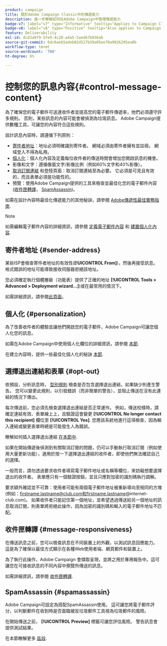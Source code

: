 ```yaml
---
product: campaign
title: 關於Adobe Campaign Classic中的傳遞能力
description: 進一步瞭解如何在Adobe Campaign中管理傳遞能力
badge-v7: label="v7" type="Informative" tooltip="Applies to Campaign Classic v7"
badge-v8: label="v8" type="Positive" tooltip="Also applies to Campaign v8"
feature: Deliverability
exl-id: dcd3a9f9-5fe9-4c28-a4a5-5aed67b036ab
source-git-commit: 6dc6aeb5adeb82d527b39a05ee70a9926205ea0b
workflow-type: tm+mt
source-wordcount: '760'
ht-degree: 6%

---
```


# 控制您的訊息內容{#control-message-content}



為了確保您的電子郵件可送達收件者並提高您的電子郵件傳遞率，他們必須遵守許多規則。 否則，某些訊息的內容可能會被偵測為垃圾訊息。 Adobe Campaign提供數種工具，可讓您的內容符合這些規則。

設計訊息內容時，請遵循下列原則：

* [寄件者地址](#sender-address)：地址必須明確識別寄件者。 網域必須由寄件者擁有並註冊。 網域登入不得為私用。
* [個人化](#personalization)：個人化內容及定義每位收件者的傳送時間會增加您開啟訊息的機會。
* 影像和文字：遵循像面文字/影像比例（例如60%文字和40%影像）。
* [取消訂閱連結](#opt-out) 和登陸頁面：取消訂閱連結至為必要。 它必須是可見且有效的，而且表單必須是功能性的。
* 預覽：使用Adobe Campaign提供的工具來檢查並最佳化您的電子郵件內容([收件匣轉譯](#message-responsiveness)， [SpamAssassin](#spamassassin))。

如需在設計內容時最佳化傳遞能力的其他秘訣，請參閱 [Adobe傳遞性最佳實務指南](https://experienceleague.adobe.com/docs/deliverability-learn/deliverability-best-practice-guide/content-best-practices-for-optimal-delivery.html).

>[!NOTE]
>
>如需編輯電子郵件內容的詳細資訊，請參閱 [定義電子郵件內容](defining-the-email-content.md) 和 [建置個人化內容](design-and-personalize.md).

## 寄件者地址 {#sender-address}

某些ISP會檢查寄件者地址的有效性(**[!UICONTROL From]**)，然後再接受訊息。 格式錯誤的地址可能導致接收伺服器拒絕該地址。

您必須確定執行個體層級（功能表）提供了正確的地址 **[!UICONTROL Tools > Advanced > Deployment wizard...]**)或在最常用的情況下。

如需詳細資訊，請參閱[此頁面](defining-the-email-content.md)。

## 個人化 {#personalization}

為了改善收件者的體驗並讓他們開啟您的電子郵件，Adobe Campaign可讓您個人化您的訊息。

如需在Adobe Campaign中使用個人化欄位的詳細資訊，請參閱 [本節](personalization-fields.md).

在建立內容時，提供一些最佳化個人化的秘訣 [本節](design-and-personalize.md#optimize-personalization).

## 選擇退出連結和表單 {#opt-out}

依預設，分析訊息時， [型別規則](steps-validating-the-delivery.md#validation-process-with-typologies) 檢查是否包含選擇退出連結，如果缺少則產生警告。 您可以變更此規則，以引發錯誤（而非簡單的警告），並阻止傳送在沒有此連結的情況下傳出。

每次傳送前，您必須先檢查選擇退出連結是否正常運作。 例如，傳送校樣時，請確定連結有效、表單線上上，且驗證這會變更 **[!UICONTROL No longer contact this recipient]** 欄位至 **[!UICONTROL Yes]**. 您應該系統地進行這項檢查，因為輸入連結或變更表單時總是可能發生人為錯誤。

瞭解如何插入選擇退出連結 [在本節中](personalization-blocks.md#personalization-blocks-example).

如果在開始傳遞後偵測到有關取消訂閱的問題，仍可以手動執行取消訂閱（例如使用大量更新功能），適用於按一下選擇退出連結的收件者，即使他們無法確認自己的選擇。

一般而言，請勿透過要求收件者填寫電子郵件地址或名稱等欄位，來妨礙想要選擇退出的收件者。 表單應只有一個驗證按鈕，並且只應對加密的識別碼執行調解。

要求額外確認並不可靠：使用者可能有兩個電子郵件地址被重新導向至相同的方塊(例如：firstname.lastname@club.com和firstname.lastname@internet-club.com)。 如果收件者只能記住第一個地址，並希望透過傳送給另一個地址的訊息取消訂閱，則表單將拒絕此操作，因為加密的識別碼和輸入的電子郵件地址不匹配。

## 收件匣轉譯 {#message-responsiveness}

在傳送訊息之前，您可以檢查訊息在不同裝置上的外觀，以測試訊息回應能力。 這是為了確保以最佳方式顯示在各種Web使用者端、網頁郵件和裝置上。

為了執行此操作，Adobe Campaign 會擷取呈現，並將之用於專用報告中。這可讓您在可接收訊息的不同內容中預覽所傳送的訊息。

如需詳細資訊，請參閱 [收件匣轉譯](inbox-rendering.md).

## SpamAssassin {#spamassassin}

Adobe Campaign可設定為搭配SpamAssassin使用。 這可讓您將電子郵件評分，以判斷郵件在收到時是否面臨被反垃圾郵件工具視為垃圾郵件的風險。

在開始傳送之前， **[!UICONTROL Preview]** 標籤可讓您評估風險。 警告訊息會提供測試結果。

在本節瞭解更多 [區段](spamassassin.md).
